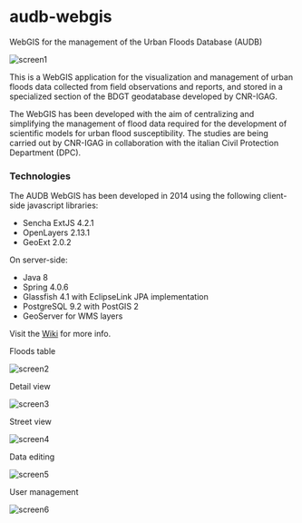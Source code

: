 # audb-webgis
WebGIS for the management of the Urban Floods Database (AUDB)

![screen1](http://www.urbisit.it/images/audb/2014-12-16_14_35_10-AUDB.png "AUDB WebGIS interface")

This is a WebGIS application for the visualization and management of urban floods data collected from field observations and reports, and stored in a specialized section of the BDGT geodatabase developed by CNR-IGAG.

The WebGIS has been developed with the aim of centralizing and simplifying the management of flood data required for the development of scientific models for urban flood susceptibility. The studies are being carried out by CNR-IGAG in collaboration with the italian Civil Protection Department (DPC).

### Technologies
The AUDB WebGIS has been developed in 2014 using the following client-side javascript libraries:
* Sencha ExtJS 4.2.1
* OpenLayers 2.13.1
* GeoExt 2.0.2

On server-side:
* Java 8
* Spring 4.0.6
* Glassfish 4.1 with EclipseLink JPA implementation
* PostgreSQL 9.2 with PostGIS 2
* GeoServer for WMS layers

Visit the [Wiki](https://github.com/fpennica/audb-webgis/wiki) for more info.

Floods table

![screen2](http://www.urbisit.it/images/audb/2014-12-16_14_42_08-AUDB.png "Floods table")


Detail view

![screen3](http://www.urbisit.it/images/audb/2014-12-16_14_52_35-AUDB.png "Detail view")


Street view

![screen4](http://www.urbisit.it/images/audb/2014-12-16_14_56_25-AUDB.png "Street view")


Data editing

![screen5](http://www.urbisit.it/images/audb/2014-12-16_15_20_37-AUDB.png "Data editing")


User management

![screen6](http://www.urbisit.it/images/audb/2014-12-16_15_31_29-AUDB.png "User management")

